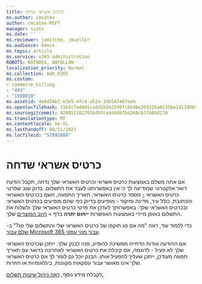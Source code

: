 ```yaml
---
title: כרטיס אשראי שדחה
ms.author: cmcatee
author: cmcatee-MSFT
manager: scotv
ms.date: ''
ms.reviewer: jamitche, jmueller
ms.audience: Admin
ms.topic: article
ms.service: o365-administration
ROBOTS: NOINDEX, NOFOLLOW
localization_priority: Normal
ms.collection: Adm_O365
ms.custom:
- commerce_billing
- "443"
- "1500018"
ms.assetid: 4e6d34b3-e3e5-4fcd-a52e-34b54746feeb
ms.openlocfilehash: 31b3cfed4b5cadd2b5b2290fc8ed6e203225a0235be141140b5ecbd01efc2f98
ms.sourcegitcommit: 920051182781bd97ce4d4d6fbd268cb37b84d239
ms.translationtype: MT
ms.contentlocale: he-IL
ms.lasthandoff: 08/11/2021
ms.locfileid: "57892688"
---
```

# <a name="declined-credit-card"></a>כרטיס אשראי שדחה

אם אתה משלם באמצעות כרטיס אשראי וכרטיס האשראי שלך נדחה, תקבל הודעת דואר אלקטרוני שמודיעה לך כי אין באפשרותנו לעבד את התשלום. בדוק שוב שפרטי כרטיס האשראי [-](https://go.microsoft.com/fwlink/p/?linkid=842054) מספר כרטיס האשראי, תאריך התפוגה, השם בכרטיס האשראי והכתובת, כולל עיר, מדינה ומיקוד - מופיעים בדיוק כפי שהם מופיעים בכרטיס האשראי ובכרטיס האשראי שלך. באפשרותך לעדכן את פרטי כרטיס האשראי שלך ולשלוח את התשלום באופן מיידי באמצעות האפשרות **ייחוס יתרה** בדף  >  [חיוב המוצרים](https://go.microsoft.com/fwlink/p/?linkid=842054) שלך.

כדי ללמוד עוד, ראה "מה אם פג תוקפו של כרטיס האשראי שלי והתשלום שלי פג?" ב- [שלם עבור Microsoft 365 עבור מנוי עסקי](https://docs.microsoft.com/microsoft-365/commerce/billing-and-payments/pay-for-your-subscription#what-if-my-credit-card-was-declined-and-my-payment-is-past-due).
  
אם ההודעה אודות הדחייה ממשיכה להופיע, פנה לבנק שלך. ייתכן שכרטיס האשראי שלך לא פעיל - לדוגמה, אם קיבלת את כרטיס האשראי לאחרונה בדואר עם תאריך תפוגה מעודכן, ייתכן שעליך להפעיל אותו. הבנק יוכל גם לומר לך אם כרטיס האשראי שלך אינו מאושר עבור עסקאות מקוונות, בינלאומיות או חוזרות.  
  
לקבלת מידע נוסף, [ראה ניהול שיטות תשלום.](https://docs.microsoft.com/microsoft-365/commerce/billing-and-payments/manage-payment-methods)